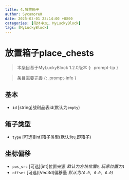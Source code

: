```yaml
---
title: 4.放置箱子
author: Sycamore0
date: 2025-03-01 23:14:00 +0800
categories: [简体中文, MyLuckyBlock]
tags: [MyLuckyBlock]
---
```


# 放置箱子place_chests

> 本条目基于MyLuckyBlock 1.2.0版本
{: .prompt-tip }

> 条目需要完善
{: .prompt-info }

## 基本
- `id` [string]战利品表id(默认为`empty`)

## 箱子类型
- `type` [可选][int]箱子类型(默认为`0`,即箱子)

## 坐标偏移
- `pos_src` [可选][int]位置来源 *默认为方块位置`0`, 玩家位置为`1`*
- `offset` [可选][Vec3d]偏移量 *默认为`(0.0, 0.0, 0.0)`*